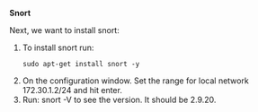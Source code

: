 **Snort**

Next, we want to install snort:

1. To install snort run:
    ```
    sudo apt-get install snort -y
    ```
2. On the configuration window. Set the range for local network 172.30.1.2/24 and hit enter.
3. Run: snort -V to see the version. It should be 2.9.20.